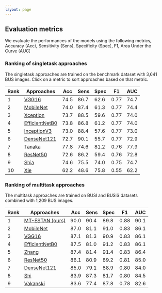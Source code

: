 ```yaml
---
layout: page
---
```


## Evaluation metrics
We evaluate the performances of the models using the following metrics, Accuracy (Acc), Sensitivity (Sens), Specificity (Spec), F1, Area Under the Curve (AUC) 

### Ranking of singletask approaches
The singletask approaches are trained on the benchmark dataset with 3,641 BUS images. Click on a metric to sort approaches based on that metric.

|Rank|Approaches|Acc|Sens|Spec|F1|AUC|
|--- |--- |--- |--- |--- |--- |--- |
|1|[VGG16](https://arxiv.org/abs/1409.1556)|74.5|86.7|62.6|0.77|74.7|
|2|[MobileNet](https://arxiv.org/abs/1704.04861?context=cs)|74.0|87.4|61.3|0.77|74.4|
|3|[Xception](https://openaccess.thecvf.com/content_cvpr_2017/html/Chollet_Xception_Deep_Learning_CVPR_2017_paper.html)|73.7|88.5|59.6|0.77|74.0|
|4|[EfficientNetB0](http://proceedings.mlr.press/v97/tan19a.html)|73.8|86.8|61.2|0.77|74.0|
|5|[InceptionV3](https://arxiv.org/abs/1512.00567)|73.0|88.4|57.6|0.77|73.0|
|6|[DenseNet121](https://openaccess.thecvf.com/content_cvpr_2017/papers/Huang_Densely_Connected_Convolutional_CVPR_2017_paper.pdf)|72.7|90.1|55.7|0.77|72.9|
|7|[Tanaka](https://pubmed.ncbi.nlm.nih.gov/31645021/)|77.8|74.6|81.2|0.76|77.9|
|8|[ResNet50](https://arxiv.org/abs/1512.03385v1)|72.6|86.2|59.4|0.76|72.8|
|9|[Shia](https://pubmed.ncbi.nlm.nih.gov/33302247/)|74.6|75.5|74.0|0.75|74.7|
|10|[Xie](https://iopscience.iop.org/article/10.1088/1361-6560/abc5c7/meta)|62.2|48.6|75.8|0.55|62.2|

<!-- 
<style>
      table,
      th,
      td {
        padding: 0px;
        border: 1px solid black;
        border-collapse: collapse;
      }
    </style>
<table id="" name= table class="display">
  <thead>
      
    <tr>
      <th>Rank</th>
      <th>Approaches</th>
      <th>Acc</th>
      <th>Sens</th>
      <th>Spec</th>
      <th>F1</th>
      <th>AUC</th>

    </tr>
  </thead>
  <tbody>
     <tr>
	      <td style="text-align:center">1</td>
      <td style="text-align:center" ><a href = "https://arxiv.org/abs/1409.1556"> VGG16 </a></td>

        <td style="text-align:center">74.5</td>
        <td style="text-align:center">86.7</td>
        <td style="text-align:center">62.6</td>
        <td style="text-align:center">0.77</td>
        <td style="text-align:center">74.7 </td>
    </tr>
    <tr>

	      <td style="text-align:center">2</td>
      <td style="text-align:center" ><a href = "https://arxiv.org/abs/1704.04861?context=cs">MobileNet</a></td>

        <td style="text-align:center">74.0</td>
        <td style="text-align:center">87.4</td>
        <td style="text-align:center">61.3</td>
        <td style="text-align:center">0.77</td>
        <td style="text-align:center">74.4 </td>
    </tr>
	    <tr>
	      <td style="text-align:center">3</td>
      <td style="text-align:center" ><a href="https://openaccess.thecvf.com/content_cvpr_2017/html/Chollet_Xception_Deep_Learning_CVPR_2017_paper.html">Xception</a></td>

        <td style="text-align:center">73.7</td>
        <td style="text-align:center">88.5</td>
        <td style="text-align:center">59.6</td>
        <td style="text-align:center">0.77</td>
        <td style="text-align:center">74.0 </td>
    </tr>	    <tr>

	      <td style="text-align:center">4</td>
      <td style="text-align:center" ><a href = "http://proceedings.mlr.press/v97/tan19a.html">EfficientNetB0</a></td>

        <td style="text-align:center">73.8</td>
        <td style="text-align:center">86.8</td>
        <td style="text-align:center">61.2</td>
        <td style="text-align:center">0.77</td>
        <td style="text-align:center">74.0 </td>
    </tr>
	    <tr>
	  <td style="text-align:center">5</td>
      <td style="text-align:center" ><a href= "https://arxiv.org/abs/1512.00567"> InceptionV3</a></td>
    
        <td style="text-align:center">73.0</td>
        <td style="text-align:center">88.4</td>
        <td style="text-align:center">57.6</td>
        <td style="text-align:center">0.77</td>
        <td style="text-align:center">73.0 </td>
    </tr>	    <tr>
      <td style="text-align:center">6</td>
      <td style="text-align:center" ><a href ="https://openaccess.thecvf.com/content_cvpr_2017/papers/Huang_Densely_Connected_Convolutional_CVPR_2017_paper.pdf">DenseNet121</a></td>
	    
        <td style="text-align:center">72.7</td>
        <td style="text-align:center"><b>90.1</b></td>
        <td style="text-align:center">55.7</td>
        <td style="text-align:center">0.77</td>
        <td style="text-align:center">72.9 </td>
    </tr>

    <tr>
	      <td style="text-align:center">7</td>
      <td style="text-align:center"><a href="https://pubmed.ncbi.nlm.nih.gov/31645021/"> Tanaka</a></td>

        <td style="text-align:center"><b>77.8</b></td>
        <td style="text-align:center">74.6</td>
        <td style="text-align:center"><b>81.2</b></td>
        <td style="text-align:center">0.76</td>
        <td style="text-align:center"><b>77.9 </b></td>
    </tr>




    <tr>
	      <td style="text-align:center">8</td>
      <td style="text-align:center" ><a href="https://arxiv.org/abs/1512.03385v1"> ResNet50</a></td>

        <td style="text-align:center">72.6</td>
        <td style="text-align:center">86.2</td>
        <td style="text-align:center">59.4</td>
        <td style="text-align:center">0.76</td>
        <td style="text-align:center">72.8 </td>
    </tr>

 







    <tr>
	      <td style="text-align:center">9</td>
		        <td style="text-align:center"><a href = "https://pubmed.ncbi.nlm.nih.gov/33302247/">Shia</a></td>


        <td style="text-align:center">74.6</td>
        <td style="text-align:center">75.5</td>
        <td style="text-align:center">74.0</td>
        <td style="text-align:center">0.75</td>
        <td style="text-align:center">74.7 </td>
    </tr>


    <tr>
	      <td style="text-align:center">10</td>

     <td style="text-align:center" ><a href = "https://iopscience.iop.org/article/10.1088/1361-6560/abc5c7/meta"> Xie</a></td>

        <td style="text-align:center">62.2</td>
        <td style="text-align:center">48.6</td>
        <td style="text-align:center">75.8</td>
        <td style="text-align:center">0.55</td>
        <td style="text-align:center">62.2 </td>
    </tr>
	
  </tbody>
</table> -->



### Ranking of multitask approaches
The multitask approaches are trained on BUSI and BUSIS datasets combined with 1,209 BUS images. 

|Rank|Approaches|Acc|Sens|Spec|F1|AUC|
|--- |--- |--- |--- |--- |--- |--- |
|1|[MT-ESTAN (ours)]()|90.0|90.4|89.8|0.88|90.1|
|2|[MobileNet](https://arxiv.org/abs/1704.04861?context=cs)|87.0|81.1|91.0|0.83|86.1|
|3|[VGG16](https://arxiv.org/abs/1409.1556)|87.1|81.3|90.9|0.83|86.1|
|4|[EfficientNetB0](http://proceedings.mlr.press/v97/tan19a.html)|87.5|81.0|91.2|0.83|86.1|
|5|[Zhang](https://pubmed.ncbi.nlm.nih.gov/34254225/)|87.4|81.4|91.4|0.83|86.4|
|6|[ResNet50](https://arxiv.org/abs/1512.03385v1)|86.1|80.9|89.2|0.81|85.0|
|7|[DenseNet121](https://openaccess.thecvf.com/content_cvpr_2017/papers/Huang_Densely_Connected_Convolutional_CVPR_2017_paper.pdf)|85.0|79.1|88.9|0.80|84.0|
|8|[Shi](https://rc.signalprocessingsociety.org/conferences/isbi-2022/SPSISBI22VID0276.html?source=IBP)|83.9|87.3|81.7|0.80|84.5|
|9|[Vakanski](https://ieeexplore.ieee.org/abstract/document/9596501)|83.6|77.4|87.8|0.78|82.6|


<!-- 
<style>
      table,
      th,
      td {
        padding: 0px;
        border: 1px solid black;
        border-collapse: collapse;
      }
    </style>
<table id="" name= table class="display">
  <thead>
      
    <tr>
      <th>Rank</th>
      <th>Approaches</th>
      <th>Acc</th>
      <th>Sens</th>
      <th>Spec</th>
      <th>F1</th>
      <th>AUC</th>

    </tr>
  </thead>
  <tbody>
     <tr>      <td style="text-align:center">1</td>
      <td style="text-align:center" ><a href = "">MT-ESTAN (ours)</a></td>
        <td style="text-align:center">90.0</td>
        <td style="text-align:center">90.4</td>
        <td style="text-align:center">89.8</td>
        <td style="text-align:center">0.88</td>
        <td style="text-align:center">90.1</td>
    </tr>
    <tr>      <td style="text-align:center">2</td>
      <td style="text-align:center" ><a href= "https://arxiv.org/abs/1704.04861?context=cs"> MobileNet</a></td>
        <td style="text-align:center">87.0</td>
        <td style="text-align:center">81.1</td>
        <td style="text-align:center">91.0</td>
        <td style="text-align:center">0.83</td>
        <td style="text-align:center">86.1 </td>
    </tr>
	    <tr>      <td style="text-align:center">3</td>
      <td style="text-align:center" ><a href="https://arxiv.org/abs/1409.1556"> VGG16</a></td>
        <td style="text-align:center">87.1</td>
        <td style="text-align:center">81.3</td>
        <td style="text-align:center">90.9</td>
        <td style="text-align:center">0.83</td>
        <td style="text-align:center">86.1 </td>
    </tr>
	    <tr>      <td style="text-align:center">4</td>
      <td style="text-align:center"><a href = "http://proceedings.mlr.press/v97/tan19a.html">EfficientNetB0</a></td>
        <td style="text-align:center">87.5</td>
        <td style="text-align:center">81.0</td>
        <td style="text-align:center">91.2</td>
        <td style="text-align:center">0.83</td>
        <td style="text-align:center">86.1 </td>
    </tr>
	   <tr>      <td style="text-align:center">5</td>
      <td style="text-align:center"><a href="https://pubmed.ncbi.nlm.nih.gov/34254225/">Zhang</a></td>
        <td style="text-align:center">87.4</td>
        <td style="text-align:center">81.4</td>
        <td style="text-align:center">91.4</td>
        <td style="text-align:center">0.83</td>
        <td style="text-align:center">86.4</td>
    </tr>
	    <tr>      <td style="text-align:center">6</td>
      <td style="text-align:center" ><a href = "https://arxiv.org/abs/1512.03385v1">ResNet50</a></td>
        <td style="text-align:center">86.1</td>
        <td style="text-align:center">80.9</td>
        <td style="text-align:center">89.2</td>
        <td style="text-align:center">0.81</td>
        <td style="text-align:center">85.0 </td>
    </tr>
	      <tr>      <td style="text-align:center">7</td>
      <td style="text-align:center" ><a href ="https://openaccess.thecvf.com/content_cvpr_2017/papers/Huang_Densely_Connected_Convolutional_CVPR_2017_paper.pdf">DenseNet121</a></td>
        <td style="text-align:center">85.0</td>
        <td style="text-align:center">79.1</td>
        <td style="text-align:center">88.9</td>
        <td style="text-align:center">0.80</td>
        <td style="text-align:center">84.0 </td>
    </tr>

    <tr>
	      <td style="text-align:center">8</td>
      <td style="text-align:center"><a href="https://rc.signalprocessingsociety.org/conferences/isbi-2022/SPSISBI22VID0276.html?source=IBP">Shi</a></td>
        <td style="text-align:center">83.9</td>
        <td style="text-align:center">87.3</td>
        <td style="text-align:center">81.7</td>
        <td style="text-align:center">0.80</td>
        <td style="text-align:center">84.5</td>
    </tr>


 
    <tr >
	      <td style="text-align:center">9</td>
      <td style="text-align:center" ><a href = "https://ieeexplore.ieee.org/abstract/document/9596501">Vakanski</a></td>
        <td style="text-align:center">83.6</td>
        <td style="text-align:center">77.4</td>
        <td style="text-align:center">87.8</td>
        <td style="text-align:center">0.78</td>
        <td style="text-align:center">82.6</td>
    </tr>




  </tbody>
</table> -->
